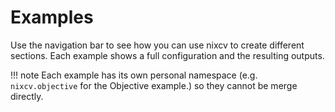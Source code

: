 # Examples

Use the navigation bar to see how you can use nixcv to create different sections.
Each example shows a full configuration and the resulting outputs.

!!! note
    Each example has its own personal namespace (e.g. `nixcv.objective` for the Objective example.) so they cannot be merge directly.
